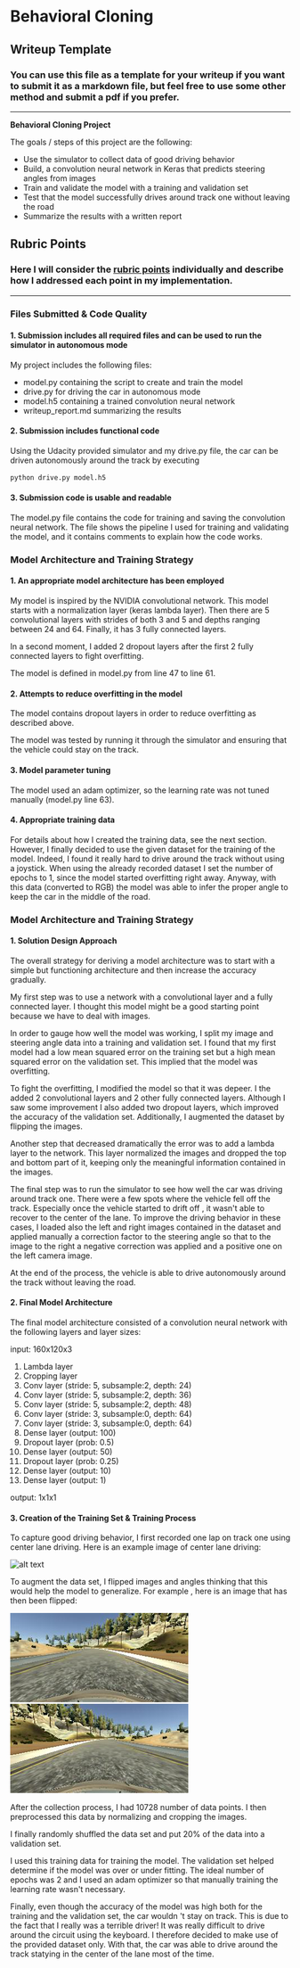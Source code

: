 # **Behavioral Cloning** 

## Writeup Template

### You can use this file as a template for your writeup if you want to submit it as a markdown file, but feel free to use some other method and submit a pdf if you prefer.

---

**Behavioral Cloning Project**

The goals / steps of this project are the following:
* Use the simulator to collect data of good driving behavior
* Build, a convolution neural network in Keras that predicts steering angles from images
* Train and validate the model with a training and validation set
* Test that the model successfully drives around track one without leaving the road
* Summarize the results with a written report


[//]: # (Image References)

[image1]: ./images/center_2020_05_02_08_31_14_710.png "Center driving"
[image2]: ./images/flip.png "normal image"
[image3]: ./images/flipped.png "flipped image"

## Rubric Points
### Here I will consider the [rubric points](https://review.udacity.com/#!/rubrics/432/view) individually and describe how I addressed each point in my implementation.  

---
### Files Submitted & Code Quality

#### 1. Submission includes all required files and can be used to run the simulator in autonomous mode

My project includes the following files:
* model.py containing the script to create and train the model
* drive.py for driving the car in autonomous mode
* model.h5 containing a trained convolution neural network 
* writeup_report.md summarizing the results

#### 2. Submission includes functional code
Using the Udacity provided simulator and my drive.py file, the car can be driven autonomously around the track by executing 
```sh
python drive.py model.h5
```

#### 3. Submission code is usable and readable

The model.py file contains the code for training and saving the convolution neural network. The file shows the pipeline I used for training and validating the model, and it contains comments to explain how the code works.

### Model Architecture and Training Strategy

#### 1. An appropriate model architecture has been employed

My model is inspired by the NVIDIA convolutional network. This model starts with a normalization layer (keras lambda
 layer). Then there are 5
 convolutional layers with strides of both 3 and 5 and depths ranging between 24 and 64.
 Finally, it has 3 fully connected layers. 
  
  In a second moment, I added 2
  dropout layers after the first 2 fully connected layers to fight
  overfitting.

The model is defined in model.py from line 47 to line 61.

#### 2. Attempts to reduce overfitting in the model

The model contains dropout layers in order to reduce overfitting as described above.

The model was tested by running it through the simulator and ensuring that the vehicle could stay on the track.

#### 3. Model parameter tuning

The model used an adam optimizer, so the learning rate was not tuned manually (model.py line 63).

#### 4. Appropriate training data

For details about how I created the training data, see the next section. However, I finally decided to use the given
 dataset for the training of the model. Indeed, I found it really hard to drive around the track without using a
  joystick. When using the already recorded dataset I set the number of epochs to 1, since the model started
   overfitting right away. Anyway, with this data (converted to RGB) the model was able to infer the proper angle to
    keep the car in the middle of the road.

### Model Architecture and Training Strategy

#### 1. Solution Design Approach

The overall strategy for deriving a model architecture was to start with a simple but functioning architecture and
 then increase the accuracy gradually.

My first step was to use a network with a convolutional layer and a fully connected layer. I thought this model might be
 a good starting point
 because we have to deal with images.

In order to gauge how well the model was working, I split my image and steering angle data into a training and validation set. I found that my first model had a low mean squared error on the training set but a high mean squared error on the validation set. This implied that the model was overfitting. 

To fight the overfitting, I modified the model so that it was depeer. I the added 2 convolutional layers and 2 other
 fully connected layers. Although I saw some improvement I also added two dropout layers, which improved the accuracy
  of the validation set. Additionally, I augmented the dataset by flipping the images.

Another step that decreased dramatically the error was to add a lambda layer to the network. This layer normalized
 the images and dropped the top and bottom part of it, keeping only the meaningful information contained in the images.

The final step was to run the simulator to see how well the car was driving around track one. There were a few spots
 where the vehicle fell off the track. Especially once the vehicle started to drift off , it wasn't able to recover
  to the center of the lane. To improve the driving
  behavior in
  these cases, I loaded also the left and right images contained in the dataset and applied manually a correction
   factor to the steering angle so that to the image to the right a negative correction was applied and a positive
    one on the left camera image.

At the end of the process, the vehicle is able to drive autonomously around the track without leaving the road.

#### 2. Final Model Architecture

The final model architecture consisted of a convolution neural network with the following layers and layer sizes:

input: 160x120x3
1. Lambda layer
2. Cropping layer
3. Conv layer (stride: 5, subsample:2, depth: 24)
4. Conv layer (stride: 5, subsample:2, depth: 36)
5. Conv layer (stride: 5, subsample:2, depth: 48)
6. Conv layer (stride: 3, subsample:0, depth: 64)
7. Conv layer (stride: 3, subsample:0, depth: 64)
8. Dense layer (output: 100)
9. Dropout layer (prob: 0.5)
10. Dense layer (output: 50)
11. Dropout layer (prob: 0.25)
12. Dense layer (output: 10)
13. Dense layer (output: 1)

output: 1x1x1


#### 3. Creation of the Training Set & Training Process

To capture good driving behavior, I first recorded one lap on track one using center lane driving. Here is an
 example image of center lane driving:

![alt text][image1]

To augment the data set, I flipped images and angles thinking that this would help the model to generalize. For example
, here
 is an image
 that has then been flipped:

![alt text][image2]
![alt text][image3]

After the collection process, I had 10728 number of data points. I then preprocessed this data by normalizing and
 cropping the images.

I finally randomly shuffled the data set and put 20% of the data into a validation set. 

I used this training data for training the model. The validation set helped determine if the model was over or under
 fitting. The ideal number of epochs was 2 and I used an adam optimizer so that manually training the learning rate
  wasn't necessary.
  
Finally, even though the accuracy of the model was high both for the training and the validation set, the car wouldn
't stay on track. This is due to the fact that I really was a terrible driver! It was really difficult to drive
 around the circuit using the keyboard. I therefore decided to make use of the provided dataset only. With that, the
  car was able to drive around the track statying in the center of the lane most of the time.